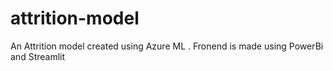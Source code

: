 # attrition-model
An Attrition model created using Azure ML . Fronend is made using PowerBi and Streamlit
